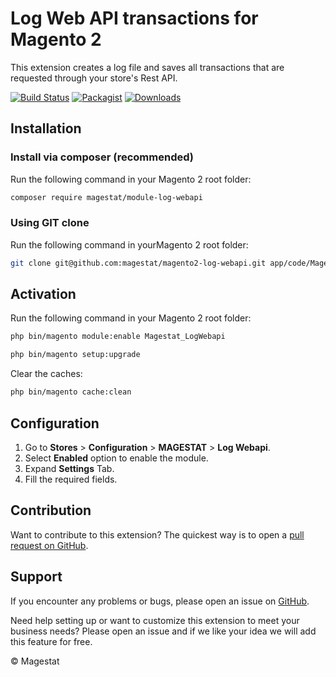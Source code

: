# Log Web API transactions for Magento 2

This extension creates a log file and saves all transactions that are requested through your store's Rest API.

[![Build Status](https://travis-ci.org/magestat/magento2-log-webapi.svg?branch=develop)](https://travis-ci.org/magestat/magento2-log-webapi) [![Packagist](https://img.shields.io/packagist/v/magestat/module-log-webapi.svg)](https://packagist.org/packages/magestat/module-log-webapi) [![Downloads](https://img.shields.io/packagist/dt/magestat/module-log-webapi.svg)](https://packagist.org/packages/magestat/module-log-webapi)

## Installation

### Install via composer (recommended)

Run the following command in your Magento 2 root folder:
```sh
composer require magestat/module-log-webapi
```

### Using GIT clone

Run the following command in yourMagento 2 root folder:
```sh
git clone git@github.com:magestat/magento2-log-webapi.git app/code/Magestat/LogWebapi
```

## Activation

Run the following command in your Magento 2 root folder:
```sh
php bin/magento module:enable Magestat_LogWebapi
```
```sh
php bin/magento setup:upgrade
```

Clear the caches:
```sh
php bin/magento cache:clean
```

## Configuration

1. Go to **Stores** > **Configuration** > **MAGESTAT** > **Log Webapi**.
2. Select **Enabled** option to enable the module.
3. Expand **Settings** Tab.
4. Fill the required fields.

## Contribution

Want to contribute to this extension? The quickest way is to open a [pull request on GitHub](https://help.github.com/articles/using-pull-requests).

## Support

If you encounter any problems or bugs, please open an issue on [GitHub](https://github.com/magestat/magento2-log-webapi/issues).

Need help setting up or want to customize this extension to meet your business needs? Please open an issue and if we like your idea we will add this feature for free.

© Magestat

